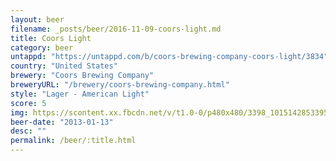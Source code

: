```yaml
---
layout: beer
filename: _posts/beer/2016-11-09-coors-light.md
title: Coors Light
category: beer
untappd: "https://untappd.com/b/coors-brewing-company-coors-light/3834"
country: "United States"
brewery: "Coors Brewing Company"
breweryURL: "/brewery/coors-brewing-company.html"
style: "Lager - American Light"
score: 5
img: https://scontent.xx.fbcdn.net/v/t1.0-0/p480x480/3398_10151428533958745_102290057_n.jpg?_nc_cat=106&_nc_ht=scontent.xx&oh=1f1f45e29f4185213a898bcf921dd747&oe=5C914EC4
beer-date: "2013-01-13"
desc: ""
permalink: /beer/:title.html
---
```

